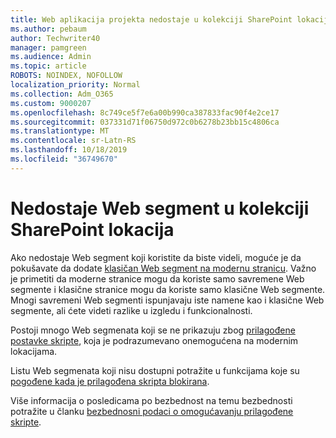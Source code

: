 ```yaml
---
title: Web aplikacija projekta nedostaje u kolekciji SharePoint lokacija
ms.author: pebaum
author: Techwriter40
manager: pamgreen
ms.audience: Admin
ms.topic: article
ROBOTS: NOINDEX, NOFOLLOW
localization_priority: Normal
ms.collection: Adm_O365
ms.custom: 9000207
ms.openlocfilehash: 8c749ce5f7e6a00b990ca387833fac90f4e2ce17
ms.sourcegitcommit: 037331d71f06750d972c0b6278b23bb15c4806ca
ms.translationtype: MT
ms.contentlocale: sr-Latn-RS
ms.lasthandoff: 10/18/2019
ms.locfileid: "36749670"
---
```

# <a name="missing-web-part-in-sharepoint-site-collection"></a>Nedostaje Web segment u kolekciji SharePoint lokacija

Ako nedostaje Web segment koji koristite da biste videli, moguće je da pokušavate da dodate [klasičan Web segment na modernu stranicu](https://support.office.com/article/classic-and-modern-web-part-experiences-3fdae6c3-8fc1-49ab-8708-8c104b882e64). Važno je primetiti da moderne stranice mogu da koriste samo savremene Web segmente i klasične stranice mogu da koriste samo klasične Web segmente. Mnogi savremeni Web segmenti ispunjavaju iste namene kao i klasične Web segmente, ali ćete videti razlike u izgledu i funkcionalnosti.

Postoji mnogo Web segmenata koji se ne prikazuju zbog [prilagođene postavke skripte](https://docs.microsoft.com/sharepoint/allow-or-prevent-custom-script), koja je podrazumevano onemogućena na modernim lokacijama. 

Listu Web segmenata koji nisu dostupni potražite u funkcijama koje su [pogođene kada je prilagođena skripta blokirana](https://docs.microsoft.com/sharepoint/allow-or-prevent-custom-script#features-affected-when-custom-script-is-blocked).

 Više informacija o posledicama po bezbednost na temu bezbednosti potražite u članku [bezbednosni podaci o omogućavanju prilagođene skripte](https://docs.microsoft.com/sharepoint/security-considerations-of-allowing-custom-script).
